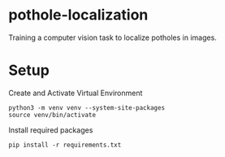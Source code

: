 # pothole-localization
Training a computer vision task to localize potholes in images.

# Setup

Create and Activate Virtual Environment

```	
python3 -m venv venv --system-site-packages
source venv/bin/activate
```

Install required packages

```
pip install -r requirements.txt
```
